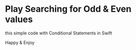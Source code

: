 # Play Searching for Odd & Even values
this simple code with Conditional Statements in Swift

Happy & Enjoy
